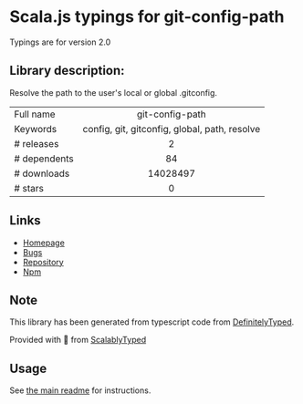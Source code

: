 
# Scala.js typings for git-config-path

Typings are for version 2.0

## Library description:
Resolve the path to the user's local or global .gitconfig.

|                    |                 |
| ------------------ | :-------------: |
| Full name          | git-config-path |
| Keywords           | config, git, gitconfig, global, path, resolve |
| # releases         | 2 |
| # dependents       | 84 |
| # downloads        | 14028497 |
| # stars            | 0 |

## Links
- [Homepage](https://github.com/jonschlinkert/git-config-path)
- [Bugs](https://github.com/jonschlinkert/git-config-path/issues)
- [Repository](https://github.com/jonschlinkert/git-config-path)
- [Npm](https://www.npmjs.com/package/git-config-path)
    


## Note
This library has been generated from typescript code from [DefinitelyTyped](https://definitelytyped.org).

Provided with :purple_heart: from [ScalablyTyped](https://github.com/oyvindberg/ScalablyTyped)

## Usage
See [the main readme](../../readme.md) for instructions.


